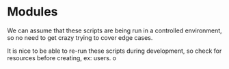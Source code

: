 # Modules

We can assume that these scripts are being run in a controlled environment, so
no need to get crazy trying to cover edge cases.

It is nice to be able to re-run these scripts during development, so check for resources before creating, ex: users.
o
